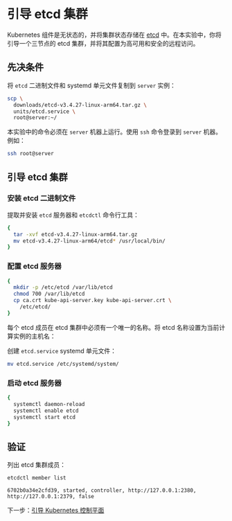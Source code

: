 # 引导 etcd 集群

Kubernetes 组件是无状态的，并将集群状态存储在 [etcd](https://github.com/etcd-io/etcd) 中。在本实验中，你将引导一个三节点的 etcd 集群，并将其配置为高可用和安全的远程访问。

## 先决条件

将 `etcd` 二进制文件和 systemd 单元文件复制到 `server` 实例：

```bash
scp \
  downloads/etcd-v3.4.27-linux-arm64.tar.gz \
  units/etcd.service \
  root@server:~/
```

本实验中的命令必须在 `server` 机器上运行。使用 `ssh` 命令登录到 `server` 机器。例如：

```bash
ssh root@server
```

## 引导 etcd 集群

### 安装 etcd 二进制文件

提取并安装 `etcd` 服务器和 `etcdctl` 命令行工具：

```bash
{
  tar -xvf etcd-v3.4.27-linux-arm64.tar.gz
  mv etcd-v3.4.27-linux-arm64/etcd* /usr/local/bin/
}
```

### 配置 etcd 服务器

```bash
{
  mkdir -p /etc/etcd /var/lib/etcd
  chmod 700 /var/lib/etcd
  cp ca.crt kube-api-server.key kube-api-server.crt \
    /etc/etcd/
}
```

每个 etcd 成员在 etcd 集群中必须有一个唯一的名称。将 etcd 名称设置为当前计算实例的主机名：

创建 `etcd.service` systemd 单元文件：

```bash
mv etcd.service /etc/systemd/system/
```

### 启动 etcd 服务器

```bash
{
  systemctl daemon-reload
  systemctl enable etcd
  systemctl start etcd
}
```

## 验证

列出 etcd 集群成员：

```bash
etcdctl member list
```

```text
6702b0a34e2cfd39, started, controller, http://127.0.0.1:2380, http://127.0.0.1:2379, false
```

下一步：[引导 Kubernetes 控制平面](08-bootstrapping-kubernetes-controllers.md)
